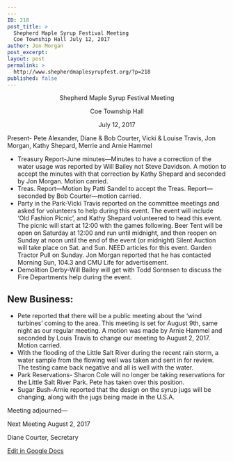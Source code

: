 ```yaml
---
---
ID: 218
post_title: >
  Shepherd Maple Syrup Festival Meeting
  Coe Township Hall July 12, 2017
author: Jon Morgan
post_excerpt:
layout: post
permalink: >
  http://www.shepherdmaplesyrupfest.org/?p=218
published: false
---
```

<p style="text-align: center;">Shepherd Maple Syrup Festival Meeting</i></s></b></u></p>
<p style="text-align: center;">Coe Township Hall</i></s></b></u></p>
<p style="text-align: center;">July 12, 2017</i></s></b></u></p>
<p style="text-align: center;"></i></s></b></u></p>
<p style="text-align: center;"></i></s></b></u></p>
<p>Present- Pete Alexander, Diane & Bob Courter, Vicki & Louise Travis, Jon Morgan, Kathy Shepard, Merrie and Arnie Hammel</p>
<ul>
<li> Treasury Report-June minutes—Minutes to have a correction of the water usage was reported by Will Bailey not Steve Davidson. A motion to accept the minutes with that correction by Kathy Shepard and seconded by Jon Morgan.  Motion carried.</li>
<li>Treas. Report—Motion by Patti Sandel to accept the Treas. Report—seconded by Bob Courter—motion carried.</li>
<li>Party in the Park-Vicki Travis reported on the committee meetings and asked for volunteers to help during this event.  The event will include ‘Old Fashion Picnic’, and Kathy Shepard volunteered to head this event.  The picnic will start at 12:00 with the games following.  Beer Tent will be open on Saturday at 12:00 and run until midnight, and then reopen on Sunday at noon until the end of the event (or midnight)  Silent Auction will take place on Sat. and Sun. NEED articles for this event.  Garden Tractor Pull on Sunday.  Jon Morgan reported that he has contacted Morning Sun, 104.3 and CMU Life for advertisement.  </li>
<li>Demolition Derby-Will Bailey will get with Todd Sorensen to discuss the Fire Departments help during the event.</li>
</ul>
<h2>New Business:</h2>
<ul>
<li>Pete reported that there will be a public meeting about the ‘wind turbines’ coming to the area.  This meeting is set for August 9th, same night as our regular meeting.  A motion was made by Arnie Hammel and seconded by Louis Travis to change our meeting to August 2, 2017.  Motion carried.</li>
<li>With the flooding of the Little Salt River during the recent rain storm, a water sample from the flowing well was taken and sent in for review.  The testing came back negative and all is well with the water.</li>
<li>Park Reservations- Sharon Cole will no longer be taking reservations for the Little Salt River Park.  Pete has taken over this position.  </li>
<li>Sugar Bush-Arnie reported that the design on the syrup jugs will be changing, along with the jugs being made in the U.S.A.</li>
</ul>
<p></i></s></b></u></p>
<p></i></s></b></u></p>
<p>Meeting adjourned—</i></s></b></u></p>
<p>Next Meeting August 2, 2017</i></s></b></u></p>
<p></i></s></b></u></p>
<p>Diane Courter, Secretary</i></s></b></u></p>
<p></p>
<p></p>
<p></p>
<p><a href="https://docs.google.com/document/d/1kTmGv6S-EDC90Ga6rjK-G8M4cbwG6HbBD-Xp7ak_8Jo/edit?usp=sharing">Edit in Google Docs</a></p>